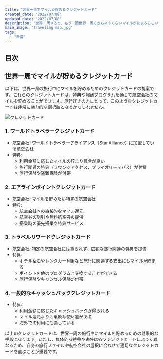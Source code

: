 ```yaml
---
title: "世界一周でマイルが貯めるクレジットカード"
created_date: "2022/07/08"
updated_date: "2022/07/08"
description: "世界一周すると、もう一回世界一周できちゃうくらいマイルがたまるらしい...！"
main_image: "traveling-map.jpg"
tags: 
  - "準備"
---
```

## 目次

## 世界一周でマイルが貯めるクレジットカード

以下は、世界一周の旅行中にマイルを貯めるためのクレジットカードの提案です。これらのクレジットカードは、特典や報酬プログラムを通じて航空会社のマイルを貯めることができます。旅行好きの方にとって、このようなクレジットカードは非常に魅力的な選択肢となるかもしれません。

![クレジットカード](/1/credit-card.jpg)

### 1. ワールドトラベラークレジットカード

- 航空会社: ワールドトラベラーアライアンス（Star Alliance）に加盟している航空会社
- 特典:
  - 利用金額に応じたマイルの貯まり具合が良い
  - 旅行関連の特典（ラウンジアクセス、プライオリティパス）が付属
  - 旅行保険や盗難保険が付帯

### 2. エアラインポイントクレジットカード

- 航空会社: マイルを貯めたい特定の航空会社
- 特典:
  - 航空会社への直接的なマイル還元
  - 航空券の割引や無料航空券の提供
  - 搭乗時の優先搭乗や特典サービス

### 3. トラベルリワードクレジットカード

- 航空会社: 特定の航空会社には縛られず、広範な旅行関連の特典を提供
- 特典:
  - ホテル宿泊やレンタカー利用など旅行に関連する支出にもマイルが貯まる
  - ポイントを他のプログラムと交換することができる
  - 旅行保険やキャンセル保険が付帯

### 4. 一般的なキャッシュバッククレジットカード

- 特典:
  - 利用金額に応じたキャッシュバックが得られる
  - マイル還元よりも柔軟な使い道がある
  - 海外での利用にも適している

以上のクレジットカードは、世界一周の旅行中にマイルを貯めるための効果的な手段となります。ただし、具体的な特典や条件は各クレジットカードによって異なるため、自身の旅行スタイルや航空会社の選択に合わせて適切なクレジットカードを選ぶことが重要です。
